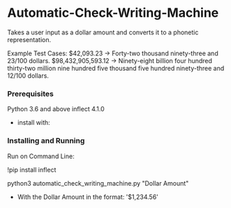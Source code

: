# Automatic-Check-Writing-Machine
Takes a user input as a dollar amount and converts it to a phonetic representation. 

Example Test Cases:
  $42,093.23 → Forty-two thousand ninety-three and 23/100 dollars.
  $98,432,905,593.12 → Ninety-eight billion four hundred thirty-two million nine hundred five
  thousand five hundred ninety-three and 12/100 dollars.

### Prerequisites
Python 3.6 and above
inflect 4.1.0
  - install with: 

### Installing and Running

Run on Command Line: 

!pip install inflect

python3 automatic_check_writing_machine.py "Dollar Amount" 
 - With the Dollar Amount in the format: '$1,234.56'
